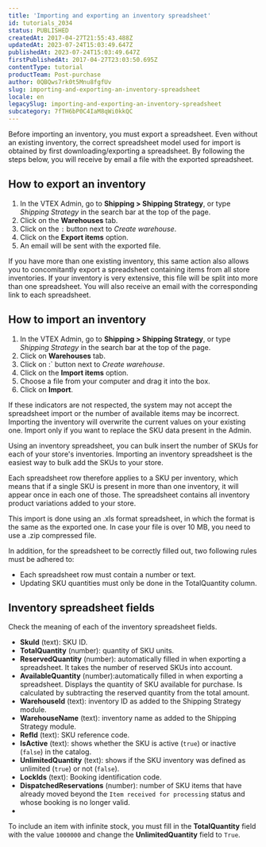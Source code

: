 ```yaml
---
title: 'Importing and exporting an inventory spreadsheet'
id: tutorials_2034
status: PUBLISHED
createdAt: 2017-04-27T21:55:43.488Z
updatedAt: 2023-07-24T15:03:49.647Z
publishedAt: 2023-07-24T15:03:49.647Z
firstPublishedAt: 2017-04-27T23:03:50.695Z
contentType: tutorial
productTeam: Post-purchase
author: 0QBQws7rk0t5Mnu8fgfUv
slug: importing-and-exporting-an-inventory-spreadsheet
locale: en
legacySlug: importing-and-exporting-an-inventory-spreadsheet
subcategory: 7fTH6bP0C4IaM8qWi0kkQC
---
```


Before importing an inventory, you must export a spreadsheet. Even without an existing inventory, the correct spreadsheet model used for import is obtained by first downloading/exporting a spreadsheet. By following the steps below, you will receive by email a file with the exported spreadsheet.  

## How to export an inventory

1. In the VTEX Admin, go to **Shipping > Shipping Strategy**, or type *Shipping Strategy* in the search bar at the top of the page.  
3. Click on the **Warehouses** tab.  
4. Click on the `:` button next to *Create warehouse*.  
5. Click on the **Export items** option.  
6. An email will be sent with the exported file.   

If you have more than one existing inventory, this same action also allows you to concomitantly export a spreadsheet containing items from all store inventories. If your inventory is very extensive, this file will be split into more than one spreadsheet. You will also receive an email with the corresponding link to each spreadsheet.   

## How to import an inventory

1. In the VTEX Admin, go to **Shipping > Shipping Strategy**, or type *Shipping Strategy* in the search bar at the top of the page.    
2. Click on **Warehouses** tab.  
3. Click on :` button next to *Create warehouse*.  
4. Click on the **Import items** option.  
5. Choose a file from your computer and drag it into the box.  
6. Click on **Import**. 

<div class=”alert alert-warning”>
If these indicators are not respected, the system may not accept the spreadsheet import or the number of available items may be incorrect.
Importing the inventory will overwrite the current values on your existing one. Import only if you want to replace the SKU data present in the Admin.
</div>

Using an inventory spreadsheet, you can bulk insert the number of SKUs for each of your store's inventories. Importing an inventory spreadsheet is the easiest way to bulk add the SKUs to your store.   

Each spreadsheet row therefore applies to a SKU per inventory, which means that if a single SKU is present in more than one inventory, it will appear once in each one of those. The spreadsheet contains all inventory product variations added to your store.    

This import is done using an .xls format spreadsheet, in which the format is the same as the exported one. In case your file is over 10 MB, you need to use a .zip compressed file. 

In addition, for the spreadsheet to be correctly filled out, two following rules must be adhered to:  

- Each spreadsheet row must contain a number or text.  
- Updating SKU quantities must only be done in the TotalQuantity column.  

## Inventory spreadsheet fields  

Check the meaning of each of the inventory spreadsheet fields.

- **SkuId** (text): SKU ID.  
- **TotalQuantity** (number): quantity of SKU units.  
- **ReservedQuantity** (number): automatically filled in when exporting a spreadsheet. It takes the number of reserved SKUs into account.   
- **AvailableQuantity** (number):automatically filled in when exporting a spreadsheet. Displays the quantity of SKU available for purchase. Is calculated by subtracting the reserved quantity from the total amount.  
- **WarehouseId** (text): inventory ID as added to the Shipping Strategy module.  
- **WarehouseName** (text): inventory name as added to the Shipping Strategy module.   
- **RefId** (text): SKU reference code.  
- **IsActive** (text): shows whether the SKU is active (`true`) or inactive (`false`) in the catalog.  
- **UnlimitedQuantity** (text): shows if the SKU inventory was defined as unlimited (`true`) or not (`false`).  
- **LockIds** (text): Booking identification code.  
- **DispatchedReservations** (number): number of SKU items that have already moved beyond the `Item received for processing` status and whose booking is no longer valid. 
- 
<div class = "alert alert-info">
  To include an item with infinite stock, you must fill in the <b>TotalQuantity</b> field with the value <code>1000000</code> and change the <b>UnlimitedQuantity</b> field to <code>True</code>.
</div>
